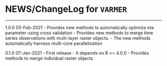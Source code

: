 # NEWS/ChangeLog for `VARMER`
--------------------------
1.0.0   05-Feb-2021
        - Provides new methods to automatically optimize eta parameter using cross validation 
        - Provides new methods to merge time series observations with multi-layer raster objects. 
        - The new methods automatically harness multi-core parallelization

0.1.0   07-Jan-2021
        - First release
        - It depends on R >= 4.0.0 
        - Provides methods to merge individual raster objects 


